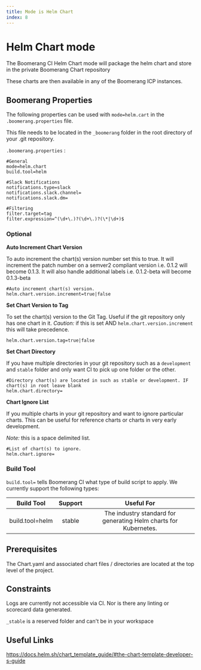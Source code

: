 ```yaml
---
title: Mode is Helm Chart
index: 8
---
```


# Helm Chart mode

The Boomerang CI Helm Chart mode will package the helm chart and store in the private Boomerang Chart repository

These charts are then available in any of the Boomerang ICP instances.

## Boomerang Properties

The following properties can be used with `mode=helm.cart` in the `.boomerang.properties` file.

This file needs to be located in the `_boomerang` folder in the root directory of your .git repository.

`.boomerang.properties` :

```
#General
mode=helm.chart
build.tool=helm

#Slack Notifications
notifications.type=slack
notifications.slack.channel=
notifications.slack.dm=

#Filtering
filter.target=tag
filter.expression=^(\d+\.)?(\d+\.)?(\*|\d+)$
```

### Optional

**Auto Increment Chart Version**

To auto increment the chart(s) version number set this to true. It will increment the patch number on a semver2 compliant version i.e. 0.1.2 will become 0.1.3. It will also handle additional labels i.e. 0.1.2-beta will become 0.1.3-beta

```
#Auto increment chart(s) version.
helm.chart.version.increment=true|false
```

**Set Chart Version to Tag**

To set the chart(s) version to the Git Tag. Useful if the git repository only has one chart in it. _Caution:_ if this is set AND `helm.chart.version.increment` this will take precedence.

```
helm.chart.version.tag=true|false
```

**Set Chart Directory**

If you have multiple directories in your git repository such as a `development` and `stable` folder and only want CI to pick up one folder or the other.

```
#Directory chart(s) are located in such as stable or development. IF chart(s) in root leave blank
helm.chart.directory=
```

**Chart Ignore List**

If you multiple charts in your git repository and want to ignore particular charts. This can be useful for reference charts or charts in very early development.

_Note:_ this is a space delimited list.

```
#List of chart(s) to ignore.
helm.chart.ignore=
```

### Build Tool

`build.tool=` tells Boomerang CI what type of build script to apply. We currently support the following types:

| **Build Tool**  | **Support** |                          **Useful For**                          |
| :-------------: | :---------: | :--------------------------------------------------------------: |
| build.tool=helm |   stable    | The industry standard for generating Helm charts for Kubernetes. |

## Prerequisites

The Chart.yaml and associated chart files / directories are located at the top level of the project.

## Constraints

Logs are currently not accessible via CI. Nor is there any linting or scorecard data generated.

`_stable` is a reserved folder and can't be in your workspace

## Useful Links

https://docs.helm.sh/chart_template_guide/#the-chart-template-developer-s-guide

